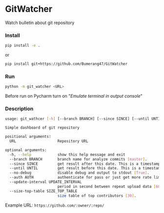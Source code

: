 # GitWatcher
Watch bulletin about git repository

### Install
```bash
pip install -e .
```
or
```bash
pip install git+https://github.com/Bumerang47/GitWatcher
```
### Run
```bash
python -m git_watcher <URL>  
```

Before run on Pycharm turn on "*Emulate terminal in output console*"  

### Description
```bash
usage: git_wathcer [-h] [--branch BRANCH] [--since SINCE] [--until UNTIL] [--no-debug] [--auth AUTH] [--update-interval UPDATE_INTERVAL] [--size-top-table SIZE_TOP_TABLE] URL

Simple dashboard of git repository

positional arguments:
  URL                   Repository URL

optional arguments:
  -h, --help            show this help message and exit
  --branch BRANCH       branch name for analyze commits [master].
  --since SINCE         get result after this date. This is a timestamp or ISO format [None]
  --until UNTIL         get result before this date. This is a timestamp or ISO format [None]
  --no-debug            disable debug and output to stdout [True].
  --auth AUTH           authenticate for pass or just get more rate limit. Example: `<login>:<pass>` or `<clent_id>:<clent_secret>`
  --update-interval UPDATE_INTERVAL
                        period in second between repeat upload data [600].
  --size-top-table SIZE_TOP_TABLE
                        size table of top contributors [30].
```

Example URL: `https://github.com/:owner/:repo/`

